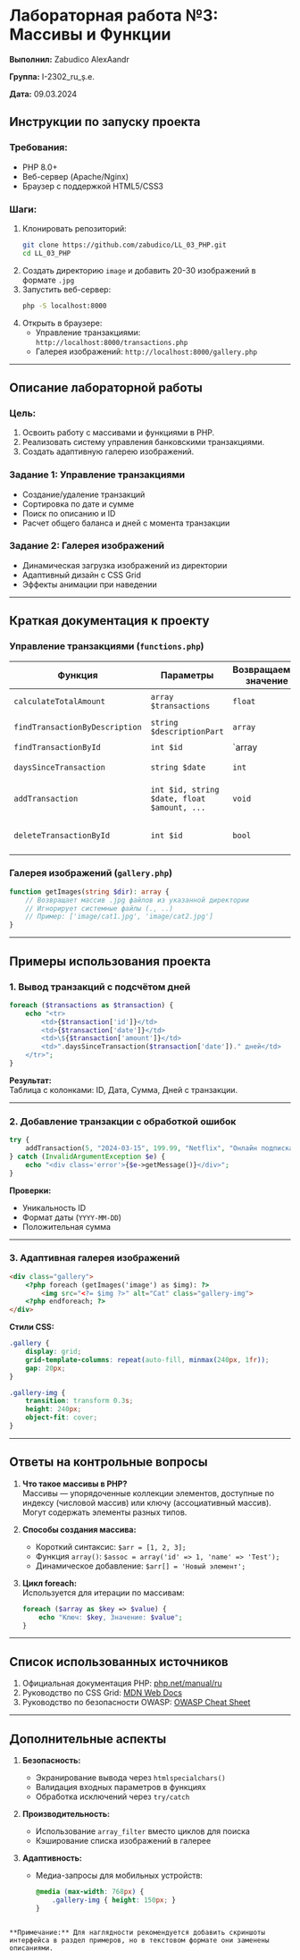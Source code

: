 # Лабораторная работа №3: Массивы и Функции  

**Выполнил:** Zabudico AlexAandr  

**Группа:** I-2302_ru_ș.e. 

**Дата:** 09.03.2024


## Инструкции по запуску проекта

### Требования:
- PHP 8.0+
- Веб-сервер (Apache/Nginx)
- Браузер с поддержкой HTML5/CSS3

### Шаги:
1. Клонировать репозиторий:
   ```bash
   git clone https://github.com/zabudico/LL_03_PHP.git
   cd LL_03_PHP
   ```
2. Создать директорию `image` и добавить 20-30 изображений в формате `.jpg`
3. Запустить веб-сервер:
   ```bash
   php -S localhost:8000
   ```
4. Открыть в браузере:
   - Управление транзакциями: `http://localhost:8000/transactions.php`
   - Галерея изображений: `http://localhost:8000/gallery.php`

---

## Описание лабораторной работы

### Цель:
1. Освоить работу с массивами и функциями в PHP.
2. Реализовать систему управления банковскими транзакциями.
3. Создать адаптивную галерею изображений.

### Задание 1: Управление транзакциями
- Создание/удаление транзакций
- Сортировка по дате и сумме
- Поиск по описанию и ID
- Расчет общего баланса и дней с момента транзакции

### Задание 2: Галерея изображений
- Динамическая загрузка изображений из директории
- Адаптивный дизайн с CSS Grid
- Эффекты анимации при наведении

---

## Краткая документация к проекту

### Управление транзакциями (`functions.php`)

| Функция                  | Параметры                                      | Возвращаемое значение | Описание                              |
|--------------------------|-----------------------------------------------|-----------------------|---------------------------------------|
| `calculateTotalAmount`   | `array $transactions`                         | `float`               | Сумма всех транзакций                 |
| `findTransactionByDescription` | `string $descriptionPart`              | `array`               | Поиск по части описания               |
| `findTransactionById`    | `int $id`                                     | `array|null`          | Поиск по ID через `array_filter`      |
| `daysSinceTransaction`   | `string $date`                                | `int`                 | Расчет дней с даты транзакции         |
| `addTransaction`         | `int $id, string $date, float $amount, ...`   | `void`                | Добавление с валидацией данных        |
| `deleteTransactionById`  | `int $id`                                     | `bool`                | Удаление с переиндексацией массива    |

### Галерея изображений (`gallery.php`)
```php
function getImages(string $dir): array {
    // Возвращает массив .jpg файлов из указанной директории
    // Игнорирует системные файлы (., ..)
    // Пример: ['image/cat1.jpg', 'image/cat2.jpg']
}
```

---

## Примеры использования проекта

### 1. Вывод транзакций с подсчётом дней
```php
foreach ($transactions as $transaction) {
    echo "<tr>
        <td>{$transaction['id']}</td>
        <td>{$transaction['date']}</td>
        <td>\${$transaction['amount']}</td>
        <td>".daysSinceTransaction($transaction['date'])." дней</td>
    </tr>";
}
```
**Результат:**  
Таблица с колонками: ID, Дата, Сумма, Дней с транзакции.

---

### 2. Добавление транзакции с обработкой ошибок
```php
try {
    addTransaction(5, "2024-03-15", 199.99, "Netflix", "Онлайн подписка");
} catch (InvalidArgumentException $e) {
    echo "<div class='error'>{$e->getMessage()}</div>";
}
```
**Проверки:**  
- Уникальность ID  
- Формат даты (`YYYY-MM-DD`)  
- Положительная сумма  

---

### 3. Адаптивная галерея изображений
```html
<div class="gallery">
    <?php foreach (getImages('image') as $img): ?>
        <img src="<?= $img ?>" alt="Cat" class="gallery-img">
    <?php endforeach; ?>
</div>
```
**Стили CSS:**
```css
.gallery {
    display: grid;
    grid-template-columns: repeat(auto-fill, minmax(240px, 1fr));
    gap: 20px;
}

.gallery-img {
    transition: transform 0.3s;
    height: 240px;
    object-fit: cover;
}
```

---

## Ответы на контрольные вопросы

1. **Что такое массивы в PHP?**  
   Массивы — упорядоченные коллекции элементов, доступные по индексу (числовой массив) или ключу (ассоциативный массив). Могут содержать элементы разных типов.

2. **Способы создания массива:**  
   - Короткий синтаксис: `$arr = [1, 2, 3];`  
   - Функция `array()`: `$assoc = array('id' => 1, 'name' => 'Test');`  
   - Динамическое добавление: `$arr[] = 'Новый элемент';`

3. **Цикл foreach:**  
   Используется для итерации по массивам:
   ```php
   foreach ($array as $key => $value) {
       echo "Ключ: $key, Значение: $value";
   }
   ```

---

## Список использованных источников

1. Официальная документация PHP: [php.net/manual/ru](https://www.php.net/manual/ru/)
2. Руководство по CSS Grid: [MDN Web Docs](https://developer.mozilla.org/ru/docs/Web/CSS/CSS_Grid_Layout)
3. Руководство по безопасности OWASP: [OWASP Cheat Sheet](https://cheatsheetseries.owasp.org/cheatsheets/PHP_Security_Cheat_Sheet.html)

---

## Дополнительные аспекты

1. **Безопасность:**  
   - Экранирование вывода через `htmlspecialchars()`  
   - Валидация входных параметров в функциях  
   - Обработка исключений через `try/catch`

2. **Производительность:**  
   - Использование `array_filter` вместо циклов для поиска  
   - Кэширование списка изображений в галерее

3. **Адаптивность:**  
   - Медиа-запросы для мобильных устройств:  
     ```css
     @media (max-width: 768px) {
         .gallery-img { height: 150px; }
     }
     ```
``` 

**Примечание:** Для наглядности рекомендуется добавить скриншоты интерфейса в раздел примеров, но в текстовом формате они заменены описаниями.
